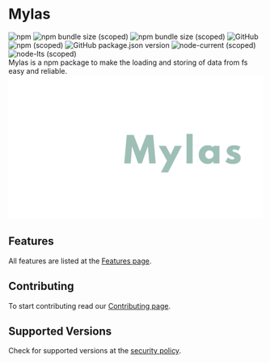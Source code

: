 # Mylas 
![npm](https://img.shields.io/npm/dt/@raouldeheer/mylas)
![npm bundle size (scoped)](https://img.shields.io/bundlephobia/min/@raouldeheer/mylas)
![npm bundle size (scoped)](https://img.shields.io/bundlephobia/minzip/@raouldeheer/mylas)
![GitHub](https://img.shields.io/github/license/raouldeheer/Mylas)
![npm (scoped)](https://img.shields.io/npm/v/@raouldeheer/mylas)
![GitHub package.json version](https://img.shields.io/github/package-json/v/raouldeheer/Mylas)
![node-current (scoped)](https://img.shields.io/node/v/@raouldeheer/mylas)
![node-lts (scoped)](https://img.shields.io/node/v-lts/@raouldeheer/mylas)   
Mylas is a npm package to make the loading and storing of data from fs easy and reliable.
<img src="./.github/logo.svg" width="600"> 

## Features

All features are listed at the [Features page](https://github.com/raouldeheer/Mylas/blob/main/.github/FEATURES.md).  

## Contributing

To start contributing read our [Contributing page](https://github.com/raouldeheer/Mylas/blob/main/.github/CONTRIBUTING.md).  

## Supported Versions

Check for supported versions at the [security policy](https://github.com/raouldeheer/Mylas/security/policy).  
